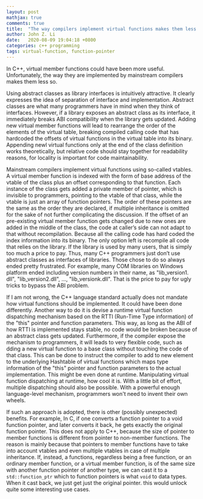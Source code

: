 ```yaml
---
layout: post
mathjax: true
comments: true
title:  "The way compilers implement virtual functions makes them less usable"
author: John Z. Li
date:   2020-08-09 19:04:18 +0800
categories: c++ programming
tags: virtual-function, function-pointer
---
```


In C++, virtual member functions could have been more useful.
Unfortunately, the way they are implemented by mainstream compilers makes
them less so.

Using abstract classes as library interfaces is intuitively attractive.
It clearly expresses the idea of separation of interface and implementation.
Abstract classes are what many programmers have in mind when they think of interfaces.
However, if a library exposes an abstract class as its interface,
it immediately breaks ABI compatibility when the library gets updated.
Adding new virtual member functions will lead to rearrange the order of the elements of the virtual table,
breaking compiled calling code that has hardcoded the offsets of virtual functions in the virtual table into its binary.
Appending newl virtual functions only at the end of the class definition works theoretically,
but relative code should stay together for readability reasons, for locality is important for code maintainability.

Mainstream compilers implement virtual functions using so-called vtables.
A virtual member function is indexed with the form of base address of the vtable of the class
plus an offset corresponding to that function.
Each instance of the class gets added a private member of pointer, which is invisible to programmers,
pointing to the vtable of that class, while the vtable is just an array of function pointers.
The order of these pointers are the same as the order they are declared, if multiple inheritance is
omitted for the sake of not further complicating the discussion.
If the offset of an pre-existing virtual member function gets changed due to
new ones are added in the middle of the class, the code at caller’s side can not adapt to that without recompilation.
Because all the calling code has hard coded the index information into its binary.
The only option left is recompile all  code that relies on the library.
If the library is used by many users, that is simply too much a price to pay.
Thus, many C++ programmers just don’t use abstract classes as interfaces of libraries.
Those chose to do so always ended pretty frustrated. For example,
many COM libraries on Windows platform ended including version numbers in their name,
as "lib_version1. dll", "lib_version2.dll", …, "lib_versionk.dll".
That is the price to pay for ugly tricks to bypass the ABI problem.

If I am not wrong, the C++ language standard actually does not mandate how
virtual functions should be implemented.
It could have been done differently.
Another way to do it is devise a runtime virtual function dispatching mechanism based on the
RTTI (Run-Time Type information) of the "this" pointer and function parameters.
This way, as long as the ABI of how RTTI is implemented stays stable, no code would be broken
because of an abstract class gets updated.
Furthermore, if the compiler expose the mechanism to programmers, it will leads to
very flexible code, such as dding a new virtual function to a base class without
touching the code of that class. This can be done to instruct the compiler to add
to new element to the underlying Hashtable of virtual functions which maps type information of
the "this" pointer and function parameters to the actual implementation.
This might be even done at runtime. Manipulating virtual function dispatching at runtime, how cool it is.
With a little bit of effort, multiple dispatching should also be possible.
With a powerful enough language-level mechanism, programmers won't need to invent their own wheels.

If such an approach is adopted, there is other (possibly unexpected) benefits.
For example, In C, if one converts a function pointer to a void function pointer,
and later converts it back, he gets exactly the original function pointer.
This does not apply to C++, because the size of pointer to member functions is
different from pointer to non-member functions.
The reason is mainly because that pointers to member functions have to take
into account vtables and even multiple vtables in case of multiple inheritance.
If, instead, a functions, regardless being a free function, or an ordinary member function,
or a virtual member function, is of the same size with another function pointer of another type,
we can cast it to a `std::function_ptr` which to function pointers is
what `void` to data types. When it cast back, we just get just the original pointer.
this would unlock quite some interesting use cases.


